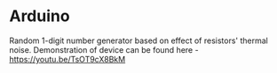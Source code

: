 # Arduino

Random 1-digit number generator based on effect of resistors' thermal noise.
Demonstration of device can be found here - https://youtu.be/TsOT9cX8BkM
